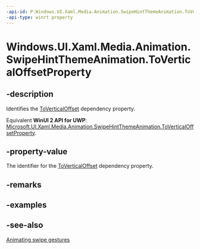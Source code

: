 ```yaml
---
-api-id: P:Windows.UI.Xaml.Media.Animation.SwipeHintThemeAnimation.ToVerticalOffsetProperty
-api-type: winrt property
---
```


<!-- Property syntax
public Windows.UI.Xaml.DependencyProperty ToVerticalOffsetProperty { get; }
-->

# Windows.UI.Xaml.Media.Animation.SwipeHintThemeAnimation.ToVerticalOffsetProperty

## -description
Identifies the [ToVerticalOffset](swipehintthemeanimation_toverticaloffset.md) dependency property.

Equivalent **WinUI 2 API for UWP**: [Microsoft.UI.Xaml.Media.Animation.SwipeHintThemeAnimation.ToVerticalOffsetProperty](/windows/winui/api/microsoft.ui.xaml.media.animation.swipehintthemeanimation.toverticaloffsetproperty).

## -property-value
The identifier for the [ToVerticalOffset](swipehintthemeanimation_toverticaloffset.md) dependency property.

## -remarks

## -examples

## -see-also
[Animating swipe gestures](/previous-versions/windows/apps/jj649435(v=win.10))
